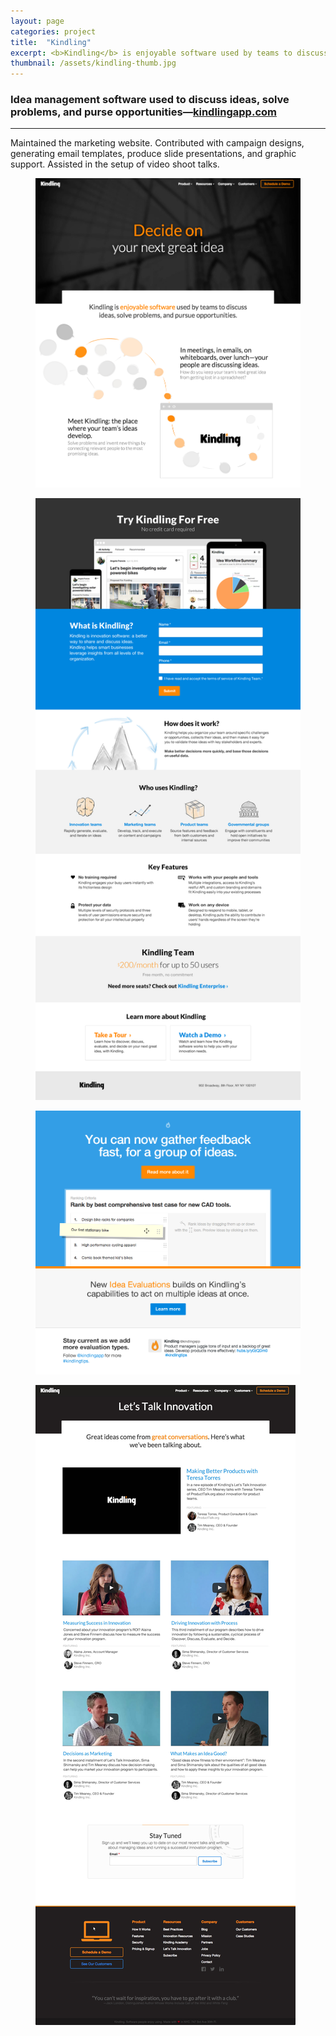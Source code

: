 ```yaml
---
layout: page
categories: project
title:  "Kindling"
excerpt: <b>Kindling</b> is enjoyable software used by teams to discuss ideas, solve problems, and pursue opportunities.
thumbnail: /assets/kindling-thumb.jpg
---
```


###  Idea management software used to discuss ideas, solve problems, and purse  opportunities—[kindlingapp.com][kindling-url]

* * *

Maintained the marketing website. Contributed with campaign designs, generating email templates, produce slide presentations, and graphic support. Assisted in the setup of video shoot talks.

<figure><img src="/assets/kindling1.jpg"></figure>

<figure><img src="/assets/kindling2.jpg"></figure>

<figure><img src="/assets/kindling3.jpg"></figure>

<figure><img src="/assets/kindling4.jpg"></figure>

[kindling-url]: http://kindlingapp.com

